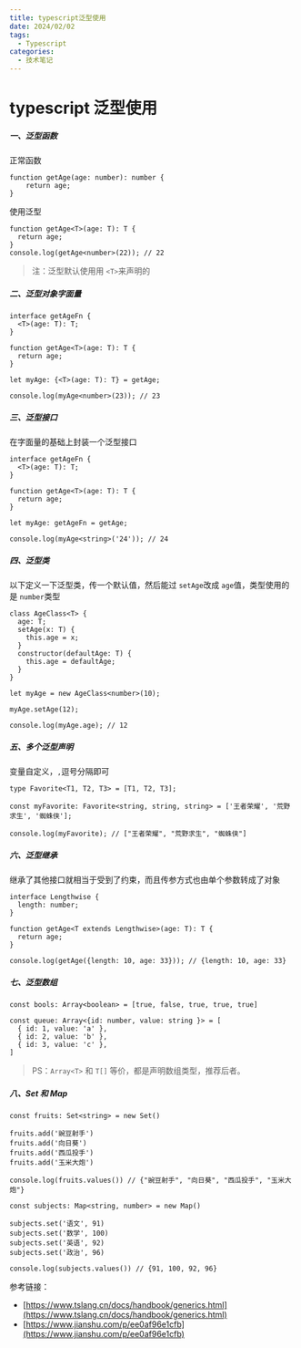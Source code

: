 ```yaml
---
title: typescript泛型使用
date: 2024/02/02
tags:
  - Typescript
categories:
  - 技术笔记
---
```


# typescript 泛型使用

##### 一、泛型函数

正常函数

```
function getAge(age: number): number {
    return age;
}
```

使用泛型

```
function getAge<T>(age: T): T {
  return age;
}
console.log(getAge<number>(22)); // 22
```

> 注：泛型默认使用用 `<T>`来声明的

##### 二、泛型对象字面量

```
interface getAgeFn {
  <T>(age: T): T;
}

function getAge<T>(age: T): T {
  return age;
}

let myAge: {<T>(age: T): T} = getAge;

console.log(myAge<number>(23)); // 23
```

##### 三、泛型接口

在字面量的基础上封装一个泛型接口

```
interface getAgeFn {
  <T>(age: T): T;
}

function getAge<T>(age: T): T {
  return age;
}

let myAge: getAgeFn = getAge;

console.log(myAge<string>('24')); // 24
```

##### 四、泛型类

以下定义一下泛型类，传一个默认值，然后能过 `setAge`改成 `age`值，类型使用的是 `number`类型

```
class AgeClass<T> {
  age: T;
  setAge(x: T) {
    this.age = x;
  }
  constructor(defaultAge: T) {
    this.age = defaultAge;
  }
}

let myAge = new AgeClass<number>(10);

myAge.setAge(12);

console.log(myAge.age); // 12
```

##### 五、多个泛型声明

变量自定义，`,`逗号分隔即可

```
type Favorite<T1, T2, T3> = [T1, T2, T3];

const myFavorite: Favorite<string, string, string> = ['王者荣耀', '荒野求生', '蜘蛛侠'];

console.log(myFavorite); // ["王者荣耀", "荒野求生", "蜘蛛侠"]
```

##### 六、泛型继承

继承了其他接口就相当于受到了约束，而且传参方式也由单个参数转成了对象

```
interface Lengthwise {
  length: number;
}

function getAge<T extends Lengthwise>(age: T): T {
  return age;
}

console.log(getAge({length: 10, age: 33})); // {length: 10, age: 33}
```

##### 七、泛型数组

```
const bools: Array<boolean> = [true, false, true, true, true]

const queue: Array<{id: number, value: string }> = [
  { id: 1, value: 'a' },
  { id: 2, value: 'b' },
  { id: 3, value: 'c' },
]
```

> PS：`Array<T>` 和 `T[]` 等价，都是声明数组类型，推荐后者。

##### 八、Set 和 Map

```
const fruits: Set<string> = new Set()

fruits.add('豌豆射手')
fruits.add('向日葵')
fruits.add('西瓜投手')
fruits.add('玉米大炮')

console.log(fruits.values()) // {"豌豆射手", "向日葵", "西瓜投手", "玉米大炮"}

const subjects: Map<string, number> = new Map()

subjects.set('语文', 91)
subjects.set('数学', 100)
subjects.set('英语', 92)
subjects.set('政治', 96)

console.log(subjects.values()) // {91, 100, 92, 96}
```

参考链接：

- [https://www.tslang.cn/docs/handbook/generics.html](https://www.tslang.cn/docs/handbook/generics.html)
- [https://www.jianshu.com/p/ee0af96e1cfb](https://www.jianshu.com/p/ee0af96e1cfb)

